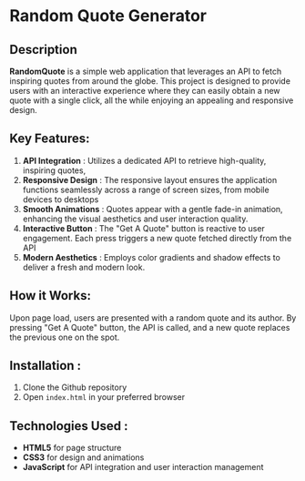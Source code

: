 # Random Quote Generator
## Description

 **RandomQuote** is a simple web application that leverages an API to fetch inspiring quotes from around the globe. This project is designed to provide users with an interactive experience where they can easily obtain a new quote with a single click, all the while enjoying an appealing and responsive design. 


## Key Features:
1. **API Integration** : Utilizes a dedicated API to retrieve high-quality, inspiring quotes,
2. **Responsive Design** : The responsive layout ensures the application functions seamlessly across a range of screen sizes, from mobile devices to desktops
3. **Smooth Animations** : Quotes appear with a gentle fade-in animation, enhancing the visual aesthetics and user interaction quality.
4. **Interactive Button** : The "Get A Quote" button is reactive to user engagement. Each press triggers a new quote fetched directly from the API
5. **Modern Aesthetics** : Employs color gradients and shadow effects to deliver a fresh and modern look.

## How it Works:
<p>
Upon page load, users are presented with a random quote and its author. By pressing "Get A Quote" button, the API is called, and a new quote replaces the previous one on the spot.
</p>

## Installation :
1. Clone the Github repository
2. Open `index.html` in your preferred browser

## Technologies Used :
- **HTML5** for page structure
- **CSS3** for design and animations
- **JavaScript** for API integration and user interaction management
